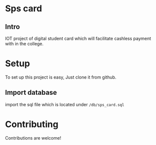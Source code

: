 # Sps card
## Intro
IOT project of digital student card which will facilitate cashless payment with in the college.

# Setup
To set up this project is easy, Just clone it from github.
## Import database 
import the sql file which is located under `/db/sps_card.sql`

# Contributing
Contributions are welcome!
